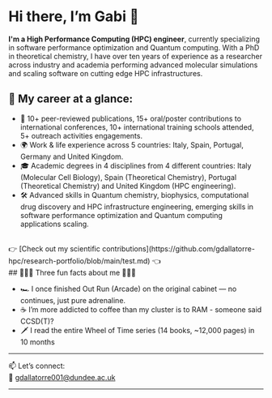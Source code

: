 # Hi there, I’m **Gabi** 👋  

**I'm a High Performance Computing (HPC) engineer**, currently specializing in software performance optimization and Quantum computing. With a PhD in theoretical chemistry, I have over ten years of experience as a researcher across industry and academia performing advanced molecular simulations and scaling software on cutting edge HPC infrastructures. 

## 💼 My career at a glance:

- 🚀 10+ peer-reviewed publications, 15+ oral/poster contributions to international conferences, 10+ international training schools attended, 5+ outreach activities engagements.  
- 🌍 Work & life experience across 5 countries: Italy, Spain, Portugal, Germany and United Kingdom. 
- 🎓 Academic degrees in 4 disciplines from 4 different countries: Italy (Molecular Cell Biology), Spain (Theoretical Chemistry), Portugal (Theoretical Chemistry) and United Kingdom (HPC engineering).  
- 🛠️ Advanced skills in Quantum chemistry, biophysics, computational drug discovery and HPC infrastructure engineering, emerging skills in software performance optimization and Quantum computing applications scaling.  
<br>  
👉 [Check out my scientific contributions](https://github.com/gdallatorre-hpc/research-portfolio/blob/main/test.md) 👈   
<br>
## 🎉🎉🎉 Three fun facts about me 🎉🎉🎉  

- 🏎️ I once finished Out Run (Arcade) on the original cabinet — no continues, just pure adrenaline.  
- ☕ I’m more addicted to coffee than my cluster is to RAM - someone said CCSD(T)?  
- 🗡️ I read the entire Wheel of Time series (14 books, ~12,000 pages) in 10 months  

---

📫 Let’s connect:  
📧 gdallatorre001@dundee.ac.uk  

---






<!--
**gdallatorre-hpc/gdallatorre-hpc** is a ✨ _special_ ✨ repository because its `README.md` (this file) appears on your GitHub profile.

Here are some ideas to get you started:

- 🔭 I’m currently working on ...
- 🌱 I’m currently learning ...
- 👯 I’m looking to collaborate on ...
- 🤔 I’m looking for help with ...
- 💬 Ask me about ...
- 📫 How to reach me: ...
- 😄 Pronouns: ...
- ⚡ Fun fact: ...
-->
